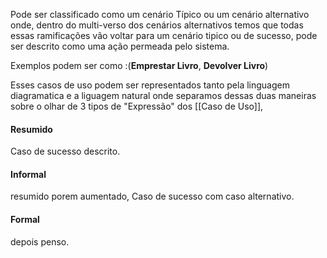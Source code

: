 Pode ser classificado como um cenário Típico ou um cenário alternativo onde, dentro do multi-verso dos cenários alternativos temos que todas essas ramificações vão voltar para um cenário tipico ou de sucesso, pode ser descrito como uma ação permeada pelo sistema.

Exemplos podem ser como :(__Emprestar Livro__, __Devolver Livro__)

Esses casos de uso podem ser representados tanto pela linguagem diagramatica e a liguagem natural onde separamos dessas duas maneiras sobre o olhar de 3 tipos de "Expressão" dos [[Caso de Uso]],

#### Resumido 
Caso de sucesso descrito.

#### Informal
resumido porem aumentado, Caso de sucesso com caso alternativo.

#### Formal
depois penso.